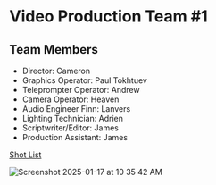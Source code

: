 # Video Production Team #1

## Team Members
* Director: Cameron
* Graphics Operator: Paul Tokhtuev
* Teleprompter Operator: Andrew
* Camera Operator: Heaven
* Audio Engineer Finn: Lanvers
* Lighting Technician: Adrien
* Scriptwriter/Editor: James
* Production Assistant: James


 [Shot List](https://docs.google.com/document/d/1pegpIKzMXc1J_JglkLuPfev92ByFCCENvOx8K6Ihdl4/edit?tab=t.0)


 
 ![Screenshot 2025-01-17 at 10 35 42 AM](https://github.com/user-attachments/assets/7eb1ec99-004d-4c50-a516-35e0cfd59965)
